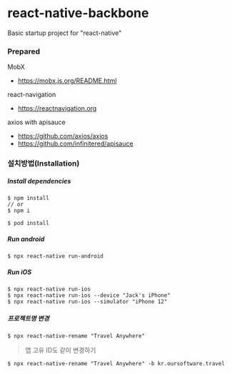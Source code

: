 # react-native-backbone
Basic startup project for "react-native"


### Prepared

MobX
- https://mobx.js.org/README.html

react-navigation
- https://reactnavigation.org

axios with apisauce
- https://github.com/axios/axios
- https://github.com/infinitered/apisauce

### 설치방법(Installation)
##### Install dependencies
```
$ npm install
// or
$ npm i
```

```
$ pod install
```

##### Run android
```
$ npx react-native run-android
```
##### Run iOS
```
$ npx react-native run-ios
$ npx react-native run-ios --device "Jack's iPhone"
$ npx react-native run-ios --simulator "iPhone 12"
```

##### 프로젝트명 변경
```
$ npx react-native-rename "Travel Anywhere"
```
> 앱 고유 ID도 같이 변경하기
```
$ npx react-native-rename "Travel Anywhere" -b kr.oursoftware.travel